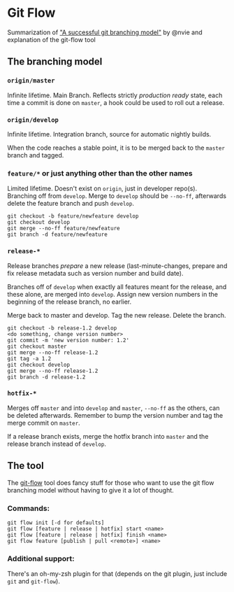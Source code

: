 # Git Flow

Summarization of ["A successful git branching model"](http://nvie.com/posts/a-successful-git-branching-model/) by @nvie and explanation of the git-flow tool

## The branching model


### `origin/master`

Infinite lifetime. Main Branch. Reflects strictly *production ready* state, each time a commit is done on `master`, a hook could be used to roll out a release.


### `origin/develop`

Infinite lifetime. Integration branch, source for automatic nightly builds.

When the code reaches a stable point, it is to be merged back to the `master` branch and tagged.

### `feature/*` or just anything other than the other names

Limited lifetime. Doesn't exist on `origin`, just in developer repo(s). Branching off from `develop`. Merge to `develop` should be `--no-ff`, afterwards delete the feature branch and push `develop`.

    git checkout -b feature/newfeature develop
    git checkout develop
    git merge --no-ff feature/newfeature
    git branch -d feature/newfeature

### `release-*`

Release branches *prepare* a new release (last-minute-changes, prepare and fix release metadata such as version number and build date). 

Branches off of `develop` when exactly all features meant for the release, and these alone, are merged into `develop`. Assign new version numbers in the beginning of the release branch, no earlier.

Merge back to master and develop. Tag the new release. Delete the branch.

    git checkout -b release-1.2 develop
    <do something, change version number>
    git commit -m 'new version number: 1.2'
    git checkout master
    git merge --no-ff release-1.2
    git tag -a 1.2
    git checkout develop
    git merge --no-ff release-1.2
    git branch -d release-1.2

### `hotfix-*`

Merges off `master` and into `develop` and `master`, `--no-ff` as the others, can be deleted afterwards. Remember to bump the version number and tag the merge commit on `master`.

If a release branch exists, merge the hotfix branch into `master` and the release branch instead of `develop`.

## The tool

The [git-flow](https://github.com/nvie/gitflow) tool does fancy stuff for those who want to use the git flow branching model without having to give it a lot of thought. 

### Commands:

    git flow init [-d for defaults]
    git flow [feature | release | hotfix] start <name>
    git flow [feature | release | hotfix] finish <name>
    git flow feature [publish | pull <remote>] <name>

### Additional support:

There's an oh-my-zsh plugin for that (depends on the git plugin, just include `git` and `git-flow`).

